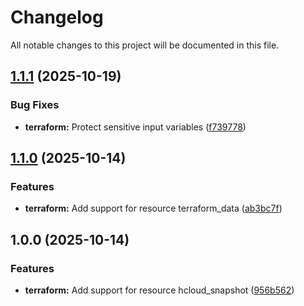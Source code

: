 # Changelog

All notable changes to this project will be documented in this file.

## [1.1.1](https://gitlab.com/terraform-child-modules-48151/terraform-hcloud-snapshot/compare/v1.1.0...v1.1.1) (2025-10-19)

### Bug Fixes

* **terraform:** Protect sensitive input variables ([f739778](https://gitlab.com/terraform-child-modules-48151/terraform-hcloud-snapshot/commit/f7397789d338cf94f74da6278394d11441eb8b05))

## [1.1.0](https://gitlab.com/terraform-child-modules-48151/terraform-hcloud-snapshot/compare/v1.0.0...v1.1.0) (2025-10-14)

### Features

* **terraform:** Add support for resource terraform_data ([ab3bc7f](https://gitlab.com/terraform-child-modules-48151/terraform-hcloud-snapshot/commit/ab3bc7ff43437155e265c106b2e5b3996bed649f))

## 1.0.0 (2025-10-14)

### Features

* **terraform:** Add support for resource hcloud_snapshot ([956b562](https://gitlab.com/terraform-child-modules-48151/terraform-hcloud-snapshot/commit/956b562fd6e33561332e873fc7507d5af4d9f9ff))

